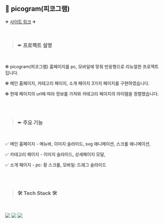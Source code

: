 ## 🥛  picogram(피코그램)


✈ [사이트 링크](http://yeonee27.dothome.co.kr/picogram/) ✈

<br/>

>
> ###  ✒ 프로젝트 설명 
>

<br/>

  ❇ picogram(피코그램) 홈페이지를 pc, 모바일에 맞춰 반응형으로 리뉴얼한 프로젝트입니다.
    
  ❇ 메인 홈페이지, 카테고리 페이지, 소개 페이지 3가지 페이지를 구현하였습니다.
    
  ❇ 현재 페이지의 url에 따라 정보를 가져와 카테고리 페이지의 아이템을 정렬했습니다.

<br/><br/>

>
> ###  ✒ 주요 기능 
>

<br/>

  ✅ 메인 홈페이지 - 메뉴바, 이미지 슬라이드, svg 애니메이션, 스크롤 애니메이션,
    
  ✅ 카테고리 페이지 - 이미지 슬라이드, 상세페이지 모달,
    
  ✅ 소개 페이지 - pc: 횡 스크롤, 모바일: 드래그 슬라이드
  
<br/><br/>

>
> ###  🛠 Tech Stack 🛠
>

<br/>

<p>
  <img src="https://img.shields.io/badge/html5-E34F26?style=for-the-badge&logo=html5&logoColor=white">
  <img src="https://img.shields.io/badge/css-1572B6?style=for-the-badge&logo=css3&logoColor=white">
  <img src="https://img.shields.io/badge/javascript-F7DF1E?style=for-the-badge&logo=javaScipt&logoColor=black"/>
</p>
